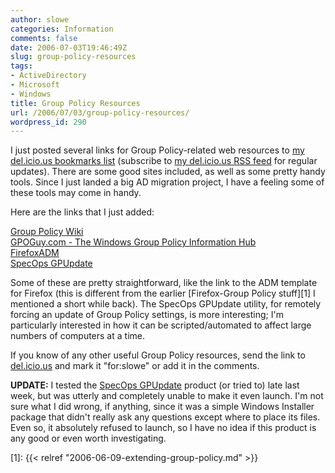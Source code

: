 ```yaml
---
author: slowe
categories: Information
comments: false
date: 2006-07-03T19:46:49Z
slug: group-policy-resources
tags:
- ActiveDirectory
- Microsoft
- Windows
title: Group Policy Resources
url: /2006/07/03/group-policy-resources/
wordpress_id: 290
---
```


I just posted several links for Group Policy-related web resources to [my del.icio.us bookmarks list](http://del.icio.us/slowe) (subscribe to [my del.icio.us RSS feed](http://del.icio.us/rss/slowe) for regular updates). There are some good sites included, as well as some pretty handy tools.  Since I just landed a big AD migration project, I have a feeling some of these tools may come in handy.

Here are the links that I just added:

[Group Policy Wiki](http://grouppolicy.editme.com/)  
[GPOGuy.com - The Windows Group Policy Information Hub](http://www.gpoguy.com/)  
[FirefoxADM](http://sourceforge.net/projects/firefoxadm)  
[SpecOps GPUpdate](http://www.specopssoft.com/products/specopsgpupdate/Default.asp)

Some of these are pretty straightforward, like the link to the ADM template for Firefox (this is different from the earlier [Firefox-Group Policy stuff][1] I mentioned a short while back).  The SpecOps GPUpdate utility, for remotely forcing an update of Group Policy settings, is more interesting; I'm particularly interested in how it can be scripted/automated to affect large numbers of computers at a time.

If you know of any other useful Group Policy resources, send the link to [del.icio.us](http://del.icio.us/) and mark it "for:slowe" or add it in the comments.

**UPDATE:** I tested the [SpecOps GPUpdate](http://www.specopssoft.com/products/specopsgpupdate/Default.asp) product (or tried to) late last week, but was utterly and completely unable to make it even launch. I'm not sure what I did wrong, if anything, since it was a simple Windows Installer package that didn't really ask any questions except where to place its files. Even so, it absolutely refused to launch, so I have no idea if this product is any good or even worth investigating.

[1]: {{< relref "2006-06-09-extending-group-policy.md" >}}
